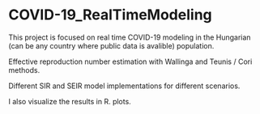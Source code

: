# COVID-19_RealTimeModeling

This project is focused on real time COVID-19 modeling in the Hungarian (can be any country where public data is avalible) population. 

Effective reproduction number estimation with Wallinga and Teunis / Cori methods.

Different SIR and SEIR model implementations for different scenarios.

I also visualize the results in R. plots.
